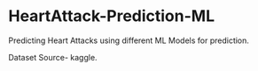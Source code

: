 # HeartAttack-Prediction-ML
Predicting Heart Attacks using different ML Models for prediction.

Dataset Source- kaggle.
